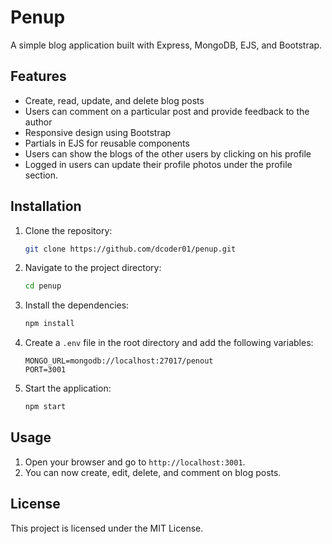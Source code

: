 # Penup

A simple blog application built with Express, MongoDB, EJS, and Bootstrap.

## Features
- Create, read, update, and delete blog posts
- Users can comment on a particular post and provide feedback to the author
- Responsive design using Bootstrap
- Partials in EJS for reusable components
- Users can show the blogs of the other users by clicking on his profile
- Logged in users can update their profile photos under the profile section.
## Installation

1. Clone the repository:
    ```sh
    git clone https://github.com/dcoder01/penup.git
    ```
2. Navigate to the project directory:
    ```sh
    cd penup
    ```
3. Install the dependencies:
    ```sh
    npm install
    ```
4. Create a `.env` file in the root directory and add the following variables:
    ```
    MONGO_URL=mongodb://localhost:27017/penout
    PORT=3001
    ```
5. Start the application:
    ```sh
    npm start
    ```

## Usage
1. Open your browser and go to `http://localhost:3001`.
2. You can now create, edit, delete, and comment on blog posts.




## License
This project is licensed under the MIT License.
